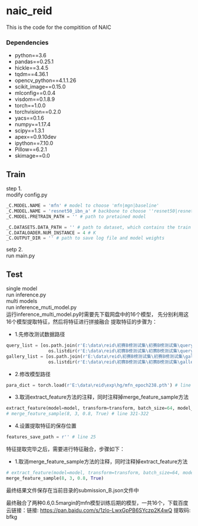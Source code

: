 # naic_reid
This is the code for the compitition of NAIC

### Dependencies
* python==3.6
* pandas==0.25.1
* hickle==3.4.5
* tqdm==4.36.1
* opencv_python==4.1.1.26
* scikit_image==0.15.0
* mlconfig==0.0.4
* visdom==0.1.8.9
* torch==1.0.0
* torchvision==0.2.0
* yacs==0.1.6
* numpy==1.17.4
* scipy==1.3.1
* apex==0.9.10dev
* ipython==7.10.0
* Pillow==6.2.1
* skimage==0.0


## Train
step 1.  
modify config.py  
``` python 
_C.MODEL.NAME = 'mfn' # model to choose 'mfn|mgn|baseline'
_C.MODEL.NAME = 'resnet50_ibn_a' # backbone to choose ''resnet50|resnet50_ibn_a|'
_C.MODEL.PRETRAIN_PATH = '' # path to pretained model

_C.DATASETS.DATA_PATH = '' # path to dataset, which contains the train / query / gallery subfolder
_C.DATALOADER.NUM_INSTANCE = 4 # K
_C.OUTPUT_DIR = '' # path to save log file and model weights

```

setp 2.  
run main.py  

## Test
single model  
run inference.py  
multi models  
run inference_muti_model.py  
运行inference_multi_model.py时需要先下载网盘中的16个模型，
先分别利用这16个模型提取特征，然后将特征进行拼接融合
提取特征的步骤为：
* 1.先修改测试数据路径
```python
query_list = [os.path.join(r'E:\data\reid\初赛B榜测试集\初赛B榜测试集\query_b\query_b', x) for x in
                os.listdir(r'E:\data\reid\初赛B榜测试集\初赛B榜测试集\query_b\query_b')]
gallery_list = [os.path.join(r'E:\data\reid\初赛B榜测试集\初赛B榜测试集\gallery_b\gallery_b', x) for x in
                os.listdir(r'E:\data\reid\初赛B榜测试集\初赛B榜测试集\gallery_b\gallery_b')]  # line 56-59
```
* 2.修改模型路径
```python
para_dict = torch.load(r'E:\data\reid\exp\hg/mfn_epoch238.pth') # line 307
```
* 3.取消extract_feature方法的注释，同时注释掉merge_feature_sample方法
```python
extract_feature(model=model, transform=transform, batch_size=64, model_name='mfn_epoch238_0.6') # 注意每次运行不同模型需要同时修改模型名称
# merge_feature_sample(8, 3, 0.8, True) # line 321-322
```
* 4.设置提取特征的保存位置
```python
features_save_path = r'' # line 25
```
特征提取完毕之后，需要进行特征融合，步骤如下：
* 1.取消merge_feature_sample方法的注释，同时注释掉extract_feature方法
 ```python
# extract_feature(model=model, transform=transform, batch_size=64, model_name='mfn_epoch238_0.6') # 注意每次运行不同模型需要同时修改模型名称
merge_feature_sample(8, 3, 0.8, True)
```
最终结果文件保存在当前目录的submission_B.json文件中

最终融合了两种0.6,0.5margin的mfn模型训练后期的模型，一共16个，下载百度云链接：链接: https://pan.baidu.com/s/1zlo-LwxGpPB6SYczp2K4wQ 提取码: bfkg


